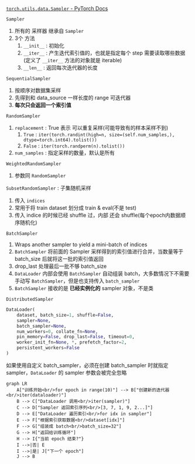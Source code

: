 [`torch.utils.data.Sampler` - PyTorch Docs](https://docs.pytorch.org/docs/stable/data.html#torch.utils.data.Sampler)





`Sampler`
1. 所有的 采样器 继承自 `Sampler`
2. 3个 方法
   1. `__init__` : 初始化
   2. `__iter__` : 产生迭代索引值的，也就是指定每个 step 需要读取哪些数据 (定义了 `__iter__` 方法的对象就是 iterable)
   3. `__len__`  : 返回每次迭代器的长度


`SequentialSampler`
1. 按顺序对数据集采样
2. 先得到和 data_source 一样长度的 range 可迭代器
3. **每次只会返回一个索引值**


`RandomSampler`
1. `replacement` : True 表示 可以重复采样(可能导致有的样本采样不到)
   1. `True`  : `iter(torch.randint(high=n, size=(self.num_samples,), dtype=torch.int64).tolist())`
   2. `False` : `iter(torch.randperm(n).tolist())`
2. `num_samples` : 指定采样的数量，默认是所有

`WeightedRandomSampler`
1. 参数同 `RandomSampler`


`SubsetRandomSampler` : 子集随机采样
1. 传入 `indices`
2. 常用于将 train dataset 划分成 train & eval(不是 test)
3. 传入 indice 的时候已经 shuffle 过，内部 还会 shuffle(每个epoch内数据顺序随机化)

`BatchSampler`
1. Wraps another sampler to yield a mini-batch of indices
2. `BatchSampler` 将前面的 Sampler 采样得到的索引值进行合并，当数量等于 batch_size 后就将这一批的索引值返回
3. drop_last 处理最后一批不够 batch_size
4. `DataLoader` 内部会使用 `BatchSampler` 自动组装 batch，大多数情况下不需要手动写 `BatchSampler`，但是也支持传入 `batch_sampler`
5. `BatchSampler` 接收的是 **已经实例化的** sampler 对象，不是类


`DistributedSampler`





```python
DataLoader(
    dataset, batch_size=1, shuffle=False,
    sampler=None,
    batch_sampler=None,
    num_workers=0, collate_fn=None,
    pin_memory=False, drop_last=False, timeout=0,
    worker_init_fn=None, *, prefetch_factor=2,
    persistent_workers=False
)
```

如果使用自定义 batch_sampler，必须在创建 batch_sampler 时就指定 sampler，`DataLoader` 的 sampler 参数会被完全忽略


```mermaid
graph LR
    A["训练开始<br/>for epoch in range(10)"] --> B["创建新的迭代器<br/>iter(dataloader)"]
    B --> C["DataLoader 调用<br/>iter(sampler)"]
    C --> D["Sampler 返回索引序列<br/>[3, 7, 1, 9, 2...]"]
    D --> E["DataLoader 遍历索引<br/>for idx in sampler"]
    E --> F["根据索引获取数据<br/>dataset[idx]"]
    F --> G["组装成 batch<br/>batch_size=32"]
    G --> H["返回给训练循环"]
    H --> I{"当前 epoch 结束?"}
    I -->|否| E
    I -->|是| J["下一个 epoch"]
    J --> B
```


